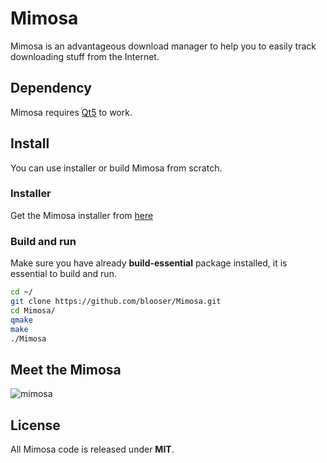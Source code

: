 # Mimosa

Mimosa is an advantageous download manager to help you to easily track downloading stuff from the Internet.

## Dependency

Mimosa requires [Qt5](https://www.qt.io/download) to work.

## Install

You can use installer or build Mimosa from scratch.

### Installer

Get the Mimosa installer from [here](https://github.com/blooser/Mimosa/releases)

### Build and run

Make sure you have already <b>build-essential</b> package installed, it is essential to build and run.

```bash
cd ~/
git clone https://github.com/blooser/Mimosa.git
cd Mimosa/
qmake
make
./Mimosa
```

## Meet the Mimosa

![mimosa](https://i.postimg.cc/qvyC53HK/mimosa.png)

## License

All Mimosa code is released under <b>MIT</b>.
